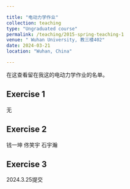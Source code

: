 ```yaml
---

title: "电动力学作业"
collection: teaching
type: "Ungraduated course"
permalink: /teaching/2015-spring-teaching-1
venue: " Wuhan University, 教三楼402"
date: 2024-03-21
location: "Wuhan, China"

---
```

在这查看留在我这的电动力学作业的名单。

Exercise 1
---
无

Exercise 2
---
钱一坤
佟笑宇
石宇瀚

Exercise 3
---
2024.3.25提交
